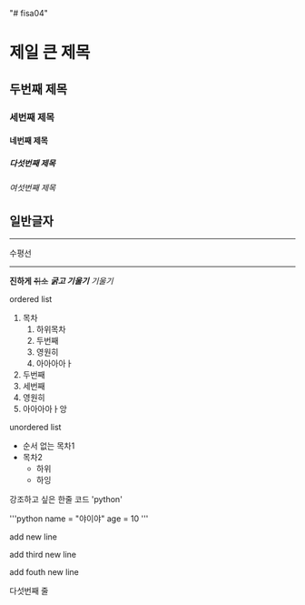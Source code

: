 "# fisa04" 

# 제일 큰 제목
## 두번째 제목
### 세번째 제목 
#### 네번째 제목 
##### 다섯번째 제목 
###### 여섯번째 제목
일반글자
--- 
<hr>
수평선

***

**진하게**
~~취소~~
***굵고 기울기***
*기울기*

ordered list
1. 목차
   1. 하위목차
   2. 두번째
   3. 영원히
   4. 아아아아ㅏ
3. 두번째
4. 세번째
5. 영원히
6. 아아아아ㅏ앙

unordered list
- 순서 없는 목차1
- 목차2
  - 하위
  - 하잉

강조하고 싶은 한줄 코드 'python'

'''python
name = "야이야"
age = 10
'''

   
add new line

add third new line

add fouth new line 

다섯번째 줄 
